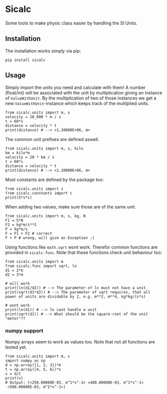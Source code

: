# Sicalc
Some tools to make physic class easier by handling the SI Units.

## Installation
The installation works simply via pip:
```
pip install sicalc
```

## Usage
Simply import the units you need and calculate with them!
A number (float/int) will be associated with the unit by multiplication giving an instance of `ValueWithUnit`. By the multiplication of two of those instances we get a new `ValueWithUnit`-instance which keeps track of the multiplied units. 
```
from sicalc.units import m, s
velocity = 20_000 * m / s
t = 60*s
distance = velocity * t
print(distance) # --> <1.20000E+06, m>
```

The common unit prefixes are defined aswell.
```
from sicalc.units import m, s, kilo
km = kilo*m
velocity = 20 * km / s
t = 60*s
distance = velocity * t
print(distance) # --> <1.20000E+06, m>
```

Most constants are defined by the package too:
```
from sicalc.units import s
from sicalc.constants import c
print(5*s*c)
```

When adding two values, make sure those are of the same unit.
``` 
from sicalc.units import m, s, kg, N
F1 = 5*N
F2 = kg*m/s**2
P = kg*m/s
F = F1 + F2 # correct
F + P # wrong, will give an Exception :(
```

Using functions like `math.sqrt` wont work. Therefor common functions are provided in `sicalc.func`. Note that these functions check unit behaviour too:
``` 
from sicalc.units import m
from sicalc.func import sqrt, ln
d1 = 2*m
d2 = 3*m

# will work
print(ln(d1/d2)) # --> The parameter of ln must not have a unit
print(sqrt(d1*d2)) # --> The parameter of sqrt requires, that all power of units are dividable by 2, e.g. m**2, m**4, kg*kg/(s*s)

# wont work
print(ln(d1)) # --> ln cant handle a unit
print(sqrt(d1)) # --> What should be the square-root of the unit "meter"??
```

### numpy support
Numpy arrays seem to work as values too. Note that not all functions are tested yet.
```
from sicalc.units import m, s
import numpy as np
d = np.array([1, 2, 3])*m
t = np.array([4, 5, 6])*s
v = d/t
print(v)
# Output: [<250.00000E-03, m^1*s^-1> <400.00000E-03, m^1*s^-1>
 <500.00000E-03, m^1*s^-1>]
```

